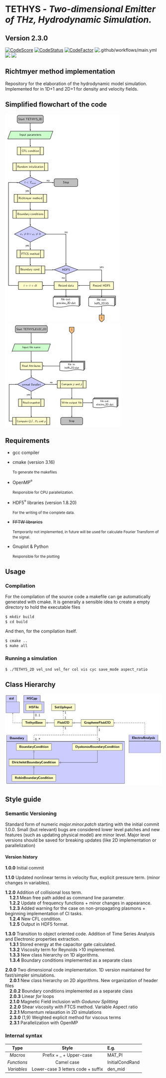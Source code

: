 # TETHYS - *Two-dimensional Emitter of THz, Hydrodynamic Simulation.*
## Version 2.3.0

[![CodeScore](https://www.code-inspector.com/project/1694/score/svg)](https://www.code-inspector.com/project/1694/score/svg)
[![CodeStatus](https://www.code-inspector.com/project/1694/status/svg)](https://www.code-inspector.com/project/1694/status/svg)
[![CodeFactor](https://www.codefactor.io/repository/github/pcosme/tethys-graphene-hydrodynamic-simulation/badge?s=13e31a6a03d6b485a3f259a2e963d8584e2b0054)](https://www.codefactor.io/repository/github/pcosme/tethys-graphene-hydrodynamic-simulation)
![.github/workflows/main.yml](https://github.com/pcosme/TETHYS-Graphene-Hydrodynamic-Simulation/workflows/.github/workflows/main.yml/badge.svg)
![](https://img.shields.io/github/license/pcosme/TETHYS-Graphene-Hydrodynamic-Simulation)
![](https://img.shields.io/github/languages/top/pcosme/TETHYS-Graphene-Hydrodynamic-Simulation)
## Richtmyer method implementation
Repository for the elaboration of the hydrodynamic model simulation. 
Implemented for in 1D+1 and 2D+1 for density and velocity fields.

## Simplified flowchart of the code

![Flowchart](./images/FlowchartTETHYS_2D.png)
![Flowchart](./images/FlowchartTETHYS_ELEC_2D.png)

## Requirements 

* gcc compiler 

* cmake (version 3.16)

  <small>To generate the makefiles</small>

* OpenMP<sup><small>&reg;</small></sup>

  <small>Responsible for CPU parallelization.</small>

* HDF5<sup><small>&reg;</small></sup> libraries (version 1.8.20) 

  <small>For the writing of the complete data.</small>

* ~~FFTW libraries~~

  <small>Temporarily not implemented, in future will be used for calculate Fourier Transform of the signal.</small> 

* Gnuplot & Python

  <small>Responsible for the plotting</small>
  
## Usage   
### Compilation
For the compilation of the source code a makefile can ge automatically generated with cmake. It is generally a sensible idea to create a empty directory to hold the executable files

```console
$ mkdir build
$ cd build
```
And then, for the compilation itself. 
```console
$ cmake ..
$ make all
```

### Running a simulation

```console
$ ./TETHYS_2D vel_snd vel_fer col vis cyc save_mode aspect_ratio
```

## Class Hierarchy

![Classes](./images/UML_Class_Diagram.png)

## Style guide

### Semantic Versioning

Standard form of numeric *major.minor.patch* starting with the initial commit 1.0.0. Small (but relevant) bugs are considered lower level patches and new features (such as updating physical model) are minor level. Major level versions should be saved for breaking updates (like 2D implementation or parallelization)

#### Version history
**1.0.0** Initial commit

**1.1.0** Updated nonlinear terms in velocity flux, explicit pressure term. (minor changes in variables).

**1.2.0** Addition of collisional loss term.
  <br>&emsp;**1.2.1** Mean free path added as command line parameter. 
  <br>&emsp;**1.2.2** Update of frequency functions + minor changes in appearance. 
  <br>&emsp;**1.2.3** Added warning for the case on non-propagating plasmons + beginning implementation of CI tasks.
  <br>&emsp;**1.2.4** New CFL condition.
  <br>&emsp;**1.2.5** Output in HDF5 format.
  
**1.3.0** Transition to object oriented code. Addition of Time Series Analysis and Electronic properties extraction.
  <br>&emsp;**1.3.1** Stored energy at the capacitor gate calculated. 
  <br>&emsp;**1.3.2** Viscosity term for Reynolds >10 implemented. 
  <br>&emsp;**1.3.3** New class hierarchy on 1D algorithms. 
  <br>&emsp;**1.3.4** Boundary conditions implemented as a separate class

**2.0.0** Two dimensional code implementation. 1D version maintained for fast/simpler simulations. 
  <br>&emsp;**2.0.1** New class hierarchy on 2D algorithms. New organization of header files
  <br>&emsp;**2.0.2** Boundary conditions implemented as a separate class
  <br>&emsp;**2.0.3** Linear _for_ loops
  <br>&emsp;**2.1.0** Magnetic Field inclusion with _Godunov Splitting_ 
  <br>&emsp;**2.2.0** Shear viscosity with FTCS method. Variable Aspect ratio 
  <br>&emsp;**2.2.1** Momentum relaxation in 2D simulations
  <br>&emsp;**2.3.0** (1,9) Weighted explicit method for viscous terms 
  <br>&emsp;**2.3.1** Parallelization with OpenMP 
### Internal syntax

| Type            | Style                                 | E.g.              |
| :-------------: |:-------------:                        | :-----            |
| *Macros*          | Prefix + _ + Upper-case                | MAT_PI            |
| *Functions*       | Camel case                            | InitialCondRand   |
| *Variables*       | Lower-case 3 letters code + suffix     | den_mid           |


